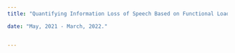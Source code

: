 ```yaml
---
title: "Quantifying Information Loss of Speech Based on Functional Load and its Relation to Comprehensibility,the Fundamental Research Funds for the Central Universities, and the Research Funds of Beijing Language and Culture University (21YCX177), May, 2021 - March, 2022."

date: "May, 2021 - March, 2022."


---
```



